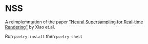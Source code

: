 # NSS

A reimplemntation of the paper ["Neural Supersampling for Real-time Rendering"](https://research.facebook.com/blog/2020/7/introducing-neural-supersampling-for-real-time-rendering/) by Xiao et.al.

Run `poetry install` then `poetry shell`
